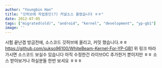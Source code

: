 ```yaml
---
author: "Youngbin Han"
title: "깃허브에 작업중인(?) 커널소스 올렸습니다 ㅎㅎ"
date: 2012-07-05
tags: ["migrated(old)", "android", "kernel", "development", "yp-gb1"]
image: ''
---
```


시험 끝난겸 방금전에, 소스코드 깃허브에 올리고, 커밋 했습니다.ㅎㅎ
https://github.com/sukso96100/WhiteBeam-Kernel-For-YP-GB1
위 링크 따라가시면 소스코드 보실수 있습니다 아직 수정한건
라이브OC 추가한거 뿐이지만 ㅎㅎ
소스 받아보거나 하실분들 한번 보셔요 ㅎㅎㅎ
